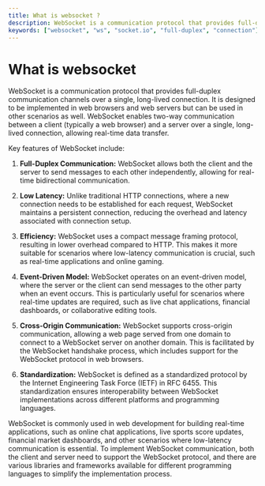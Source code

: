 ```yaml
---
title: What is websocket ?
description: WebSocket is a communication protocol that provides full-duplex communication channels over a single, long-lived connection.
keywords: ["websocket", "ws", "socket.io", "full-duplex", "connection"]
---
```


# What is websocket

WebSocket is a communication protocol that provides full-duplex communication channels over a single, long-lived connection. It is designed to be implemented in web browsers and web servers but can be used in other scenarios as well. WebSocket enables two-way communication between a client (typically a web browser) and a server over a single, long-lived connection, allowing real-time data transfer.

Key features of WebSocket include:

1. **Full-Duplex Communication:** WebSocket allows both the client and the server to send messages to each other independently, allowing for real-time bidirectional communication.

2. **Low Latency:** Unlike traditional HTTP connections, where a new connection needs to be established for each request, WebSocket maintains a persistent connection, reducing the overhead and latency associated with connection setup.

3. **Efficiency:** WebSocket uses a compact message framing protocol, resulting in lower overhead compared to HTTP. This makes it more suitable for scenarios where low-latency communication is crucial, such as real-time applications and online gaming.

4. **Event-Driven Model:** WebSocket operates on an event-driven model, where the server or the client can send messages to the other party when an event occurs. This is particularly useful for scenarios where real-time updates are required, such as live chat applications, financial dashboards, or collaborative editing tools.

5. **Cross-Origin Communication:** WebSocket supports cross-origin communication, allowing a web page served from one domain to connect to a WebSocket server on another domain. This is facilitated by the WebSocket handshake process, which includes support for the WebSocket protocol in web browsers.

6. **Standardization:** WebSocket is defined as a standardized protocol by the Internet Engineering Task Force (IETF) in RFC 6455. This standardization ensures interoperability between WebSocket implementations across different platforms and programming languages.

WebSocket is commonly used in web development for building real-time applications, such as online chat applications, live sports score updates, financial market dashboards, and other scenarios where low-latency communication is essential. To implement WebSocket communication, both the client and server need to support the WebSocket protocol, and there are various libraries and frameworks available for different programming languages to simplify the implementation process.
